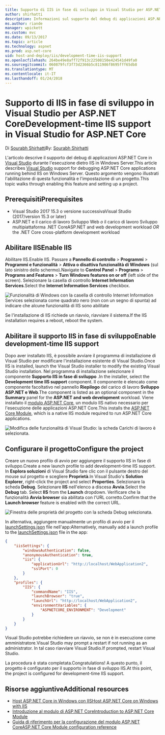 ```yaml
---
title: Supporto di IIS in fase di sviluppo in Visual Studio per ASP.NET Core
author: shirhatti
description: Informazioni sul supporto del debug di applicazioni ASP.NET Core durante l'esecuzione dietro IIS in Windows Server.
ms.author: riande
manager: wpickett
ms.custom: mvc
ms.date: 09/13/2017
ms.topic: article
ms.technology: aspnet
ms.prod: asp.net-core
uid: host-and-deploy/iis/development-time-iis-support
ms.openlocfilehash: 264be49e8aff72f913c22508150e424541d49fa0
ms.sourcegitcommit: 060879fcf3f73d2366b5c811986f8695fff65db8
ms.translationtype: MT
ms.contentlocale: it-IT
ms.lasthandoff: 01/24/2018
---
```

# <a name="development-time-iis-support-in-visual-studio-for-aspnet-core"></a><span data-ttu-id="5cb24-103">Supporto di IIS in fase di sviluppo in Visual Studio per ASP.NET Core</span><span class="sxs-lookup"><span data-stu-id="5cb24-103">Development-time IIS support in Visual Studio for ASP.NET Core</span></span>

<span data-ttu-id="5cb24-104">Di [Sourabh Shirhatti](https://twitter.com/sshirhatti)</span><span class="sxs-lookup"><span data-stu-id="5cb24-104">By: [Sourabh Shirhatti](https://twitter.com/sshirhatti)</span></span>

<span data-ttu-id="5cb24-105">L'articolo descrive il supporto del debug di applicazioni ASP.NET Core in [Visual Studio](https://www.visualstudio.com/vs/) durante l'esecuzione dietro IIS in Windows Server.</span><span class="sxs-lookup"><span data-stu-id="5cb24-105">This article describes [Visual Studio](https://www.visualstudio.com/vs/) support for debugging ASP.NET Core applications running behind IIS on Windows Server.</span></span> <span data-ttu-id="5cb24-106">Questo argomento vengono illustrati l'abilitazione di questa funzionalità e l'impostazione di un progetto.</span><span class="sxs-lookup"><span data-stu-id="5cb24-106">This topic walks through enabling this feature and setting up a project.</span></span>

## <a name="prerequisites"></a><span data-ttu-id="5cb24-107">Prerequisiti</span><span class="sxs-lookup"><span data-stu-id="5cb24-107">Prerequisites</span></span>

* <span data-ttu-id="5cb24-108">Visual Studio 2017 15.3 o versione successiva</span><span class="sxs-lookup"><span data-stu-id="5cb24-108">Visual Studio (2017/version 15.3 or later)</span></span>
* <span data-ttu-id="5cb24-109">ASP.NET e il carico di lavoro Sviluppo Web *o* il carico di lavoro Sviluppo multipiattaforma .NET Core</span><span class="sxs-lookup"><span data-stu-id="5cb24-109">ASP.NET and web development workload *OR* the .NET Core cross-platform development workload</span></span>

## <a name="enable-iis"></a><span data-ttu-id="5cb24-110">Abilitare IIS</span><span class="sxs-lookup"><span data-stu-id="5cb24-110">Enable IIS</span></span>

<span data-ttu-id="5cb24-111">Abilitare IIS.</span><span class="sxs-lookup"><span data-stu-id="5cb24-111">Enable IIS.</span></span> <span data-ttu-id="5cb24-112">Passare a **Pannello di controllo** > **Programmi** > **Programmi e funzionalità** > **Attiva o disattiva funzionalità di Windows** (sul lato sinistro dello schermo).</span><span class="sxs-lookup"><span data-stu-id="5cb24-112">Navigate to **Control Panel** > **Programs** > **Programs and Features** > **Turn Windows features on or off** (left side of the screen).</span></span> <span data-ttu-id="5cb24-113">Selezionare la casella di controllo **Internet Information Services**.</span><span class="sxs-lookup"><span data-stu-id="5cb24-113">Select the **Internet Information Services** checkbox.</span></span>

![Funzionalità di Windows con la casella di controllo Internet Information Services selezionata come quadrato nero (non con un segno di spunta) ad indicare che alcune funzionalità di IIS sono abilitate](development-time-iis-support/_static/enable_iis.png)

<span data-ttu-id="5cb24-115">Se l'installazione di IIS richiede un riavvio, riavviare il sistema.</span><span class="sxs-lookup"><span data-stu-id="5cb24-115">If the IIS installation requires a reboot, reboot the system.</span></span>

## <a name="enable-development-time-iis-support"></a><span data-ttu-id="5cb24-116">Abilitare il supporto IIS in fase di sviluppo</span><span class="sxs-lookup"><span data-stu-id="5cb24-116">Enable development-time IIS support</span></span>

<span data-ttu-id="5cb24-117">Dopo aver installato IIS, è possibile avviare il programma di installazione di Visual Studio per modificare l'installazione esistente di Visual Studio.</span><span class="sxs-lookup"><span data-stu-id="5cb24-117">Once IIS is installed, launch the Visual Studio installer to modify the existing Visual Studio installation.</span></span> <span data-ttu-id="5cb24-118">Nel programma di installazione selezionare il componente **Supporto IIS in fase di sviluppo** .</span><span class="sxs-lookup"><span data-stu-id="5cb24-118">In the installer, select the **Development time IIS support** component.</span></span> <span data-ttu-id="5cb24-119">Il componente è elencato come componente facoltativo nel pannello **Riepilogo** del carico di lavoro **Sviluppo ASP.NET e Web**.</span><span class="sxs-lookup"><span data-stu-id="5cb24-119">The component is listed as an optional component in the **Summary** panel for the **ASP.NET and web development** workload.</span></span> <span data-ttu-id="5cb24-120">Viene installato il [modulo ASP.NET Core](xref:fundamentals/servers/aspnet-core-module), un modulo IIS nativo necessario per l'esecuzione delle applicazioni ASP.NET Core.</span><span class="sxs-lookup"><span data-stu-id="5cb24-120">This installs the [ASP.NET Core Module](xref:fundamentals/servers/aspnet-core-module), which is a native IIS module required to run ASP.NET Core applications.</span></span>

![Modifica delle funzionalità di Visual Studio: la scheda Carichi di lavoro è selezionata.](development-time-iis-support/_static/development_time_support.png)

## <a name="configure-the-project"></a><span data-ttu-id="5cb24-124">Configurare il progetto</span><span class="sxs-lookup"><span data-stu-id="5cb24-124">Configure the project</span></span>

<span data-ttu-id="5cb24-125">Creare un nuovo profilo di avvio per aggiungere il supporto IIS in fase di sviluppo.</span><span class="sxs-lookup"><span data-stu-id="5cb24-125">Create a new launch profile to add development-time IIS support.</span></span> <span data-ttu-id="5cb24-126">In **Esplora soluzioni** di Visual Studio fare clic con il pulsante destro del mouse sul progetto e scegliere **Proprietà**.</span><span class="sxs-lookup"><span data-stu-id="5cb24-126">In Visual Studio's **Solution Explorer**, right-click the project and select **Properties**.</span></span> <span data-ttu-id="5cb24-127">Selezionare la scheda **Debug**. Selezionare **IIS** nell'elenco a discesa **Avvia**.</span><span class="sxs-lookup"><span data-stu-id="5cb24-127">Select the **Debug** tab. Select **IIS** from the **Launch** dropdown.</span></span> <span data-ttu-id="5cb24-128">Verificare che la funzionalità **Avvia browser** sia abilitata con l'URL corretto.</span><span class="sxs-lookup"><span data-stu-id="5cb24-128">Confirm that the **Launch browser** feature is enabled with the correct URL.</span></span>

![Finestra delle proprietà del progetto con la scheda Debug selezionata.](development-time-iis-support/_static/project_properties.png)

<span data-ttu-id="5cb24-133">In alternativa, aggiungere manualmente un profilo di avvio per il [launchSettings.json](http://json.schemastore.org/launchsettings) file nell'app:</span><span class="sxs-lookup"><span data-stu-id="5cb24-133">Alternatively, manually add a launch profile to the [launchSettings.json](http://json.schemastore.org/launchsettings) file in the app:</span></span>

```json
{
    "iisSettings": {
        "windowsAuthentication": false,
        "anonymousAuthentication": true,
        "iis": {
            "applicationUrl": "http://localhost/WebApplication2",
            "sslPort": 0
        }
    },
    "profiles": {
        "IIS": {
            "commandName": "IIS",
            "launchBrowser": "true",
            "launchUrl": "http://localhost/WebApplication2",
            "environmentVariables": {
                "ASPNETCORE_ENVIRONMENT": "Development"
            }
        }
    }
}
```

<span data-ttu-id="5cb24-134">Visual Studio potrebbe richiedere un riavvio, se non è in esecuzione come amministratore.</span><span class="sxs-lookup"><span data-stu-id="5cb24-134">Visual Studio may prompt a restart if not running as an administrator.</span></span> <span data-ttu-id="5cb24-135">In tal caso riavviare Visual Studio.</span><span class="sxs-lookup"><span data-stu-id="5cb24-135">If prompted, restart Visual Studio.</span></span>

<span data-ttu-id="5cb24-136">La procedura è stata completata.</span><span class="sxs-lookup"><span data-stu-id="5cb24-136">Congratulations!</span></span> <span data-ttu-id="5cb24-137">A questo punto, il progetto è configurato per il supporto in fase di sviluppo IIS.</span><span class="sxs-lookup"><span data-stu-id="5cb24-137">At this point, the project is configured for development-time IIS support.</span></span> 

## <a name="additional-resources"></a><span data-ttu-id="5cb24-138">Risorse aggiuntive</span><span class="sxs-lookup"><span data-stu-id="5cb24-138">Additional resources</span></span>

* [<span data-ttu-id="5cb24-139">Host ASP.NET Core in Windows con IIS</span><span class="sxs-lookup"><span data-stu-id="5cb24-139">Host ASP.NET Core on Windows with IIS</span></span>](xref:host-and-deploy/iis/index)
* [<span data-ttu-id="5cb24-140">Introduzione al modulo di ASP.NET Core</span><span class="sxs-lookup"><span data-stu-id="5cb24-140">Introduction to ASP.NET Core Module</span></span>](xref:fundamentals/servers/aspnet-core-module)
* [<span data-ttu-id="5cb24-141">Guida di riferimento per la configurazione del modulo ASP.NET Core</span><span class="sxs-lookup"><span data-stu-id="5cb24-141">ASP.NET Core Module configuration reference</span></span>](xref:host-and-deploy/aspnet-core-module)
